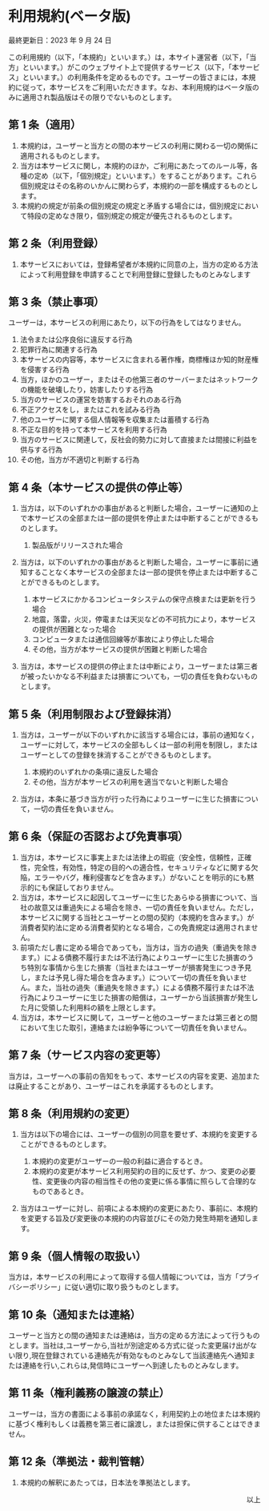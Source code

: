 # 利用規約(ベータ版)

最終更新日：2023 年 9 月 24 日

この利用規約（以下，「本規約」といいます。）は，本サイト運営者（以下，「当方」といいます。）がこのウェブサイト上で提供するサービス（以下，「本サービス」といいます。）の利用条件を定めるものです。ユーザーの皆さまには，本規約に従って，本サービスをご利用いただきます。なお、本利用規約はベータ版のみに適用され製品版はその限りでないものとします。

## 第 1 条（適用）

1. 本規約は，ユーザーと当方との間の本サービスの利用に関わる一切の関係に適用されるものとします。
2. 当方は本サービスに関し，本規約のほか，ご利用にあたってのルール等，各種の定め（以下，「個別規定」といいます。）をすることがあります。これら個別規定はその名称のいかんに関わらず，本規約の一部を構成するものとします。
3. 本規約の規定が前条の個別規定の規定と矛盾する場合には，個別規定において特段の定めなき限り，個別規定の規定が優先されるものとします。

## 第 2 条（利用登録）

1. 本サービスにおいては，登録希望者が本規約に同意の上，当方の定める方法によって利用登録を申請することで利用登録に登録したものとみなします

## 第 3 条（禁止事項）

ユーザーは，本サービスの利用にあたり，以下の行為をしてはなりません。

1. 法令または公序良俗に違反する行為
2. 犯罪行為に関連する行為
3. 本サービスの内容等，本サービスに含まれる著作権，商標権ほか知的財産権を侵害する行為
4. 当方，ほかのユーザー，またはその他第三者のサーバーまたはネットワークの機能を破壊したり，妨害したりする行為
5. 当方のサービスの運営を妨害するおそれのある行為
6. 不正アクセスをし，またはこれを試みる行為
7. 他のユーザーに関する個人情報等を収集または蓄積する行為
8. 不正な目的を持って本サービスを利用する行為
9. 当方のサービスに関連して，反社会的勢力に対して直接または間接に利益を供与する行為
10. その他，当方が不適切と判断する行為

## 第 4 条（本サービスの提供の停止等）

1. 当方は，以下のいずれかの事由があると判断した場合，ユーザーに通知の上で本サービスの全部または一部の提供を停止または中断することができるものとします。

   1. 製品版がリリースされた場合

2. 当方は，以下のいずれかの事由があると判断した場合，ユーザーに事前に通知することなく本サービスの全部または一部の提供を停止または中断することができるものとします。

   1. 本サービスにかかるコンピュータシステムの保守点検または更新を行う場合
   2. 地震，落雷，火災，停電または天災などの不可抗力により，本サービスの提供が困難となった場合
   3. コンピュータまたは通信回線等が事故により停止した場合
   4. その他，当方が本サービスの提供が困難と判断した場合

3. 当方は，本サービスの提供の停止または中断により，ユーザーまたは第三者が被ったいかなる不利益または損害についても，一切の責任を負わないものとします。

## 第 5 条（利用制限および登録抹消）

1. 当方は，ユーザーが以下のいずれかに該当する場合には，事前の通知なく，ユーザーに対して，本サービスの全部もしくは一部の利用を制限し，またはユーザーとしての登録を抹消することができるものとします。

   1. 本規約のいずれかの条項に違反した場合
   2. その他，当方が本サービスの利用を適当でないと判断した場合

2. 当方は，本条に基づき当方が行った行為によりユーザーに生じた損害について，一切の責任を負いません。

## 第 6 条（保証の否認および免責事項）

1. 当方は，本サービスに事実上または法律上の瑕疵（安全性，信頼性，正確性，完全性，有効性，特定の目的への適合性，セキュリティなどに関する欠陥，エラーやバグ，権利侵害などを含みます。）がないことを明示的にも黙示的にも保証しておりません。
2. 当方は，本サービスに起因してユーザーに生じたあらゆる損害について、当社の故意又は重過失による場合を除き、一切の責任を負いません。ただし，本サービスに関する当社とユーザーとの間の契約（本規約を含みます。）が消費者契約法に定める消費者契約となる場合，この免責規定は適用されません。
3. 前項ただし書に定める場合であっても，当方は，当方の過失（重過失を除きます。）による債務不履行または不法行為によりユーザーに生じた損害のうち特別な事情から生じた損害（当社またはユーザーが損害発生につき予見し，または予見し得た場合を含みます。）について一切の責任を負いません。また，当社の過失（重過失を除きます。）による債務不履行または不法行為によりユーザーに生じた損害の賠償は，ユーザーから当該損害が発生した月に受領した利用料の額を上限とします。
4. 当方は，本サービスに関して，ユーザーと他のユーザーまたは第三者との間において生じた取引，連絡または紛争等について一切責任を負いません。

## 第 7 条（サービス内容の変更等）

当方は，ユーザーへの事前の告知をもって、本サービスの内容を変更、追加または廃止することがあり、ユーザーはこれを承諾するものとします。

## 第 8 条（利用規約の変更）

1.  当方は以下の場合には、ユーザーの個別の同意を要せず、本規約を変更することができるものとします。

      1. 本規約の変更がユーザーの一般の利益に適合するとき。
      2. 本規約の変更が本サービス利用契約の目的に反せず、かつ、変更の必要性、変更後の内容の相当性その他の変更に係る事情に照らして合理的なものであるとき。

2.  当方はユーザーに対し、前項による本規約の変更にあたり、事前に、本規約を変更する旨及び変更後の本規約の内容並びにその効力発生時期を通知します。

## 第 9 条（個人情報の取扱い）

当方は，本サービスの利用によって取得する個人情報については，当方「プライバシーポリシー」に従い適切に取り扱うものとします。

## 第 10 条（通知または連絡）

ユーザーと当方との間の通知または連絡は，当方の定める方法によって行うものとします。当社は,ユーザーから,当社が別途定める方式に従った変更届け出がない限り,現在登録されている連絡先が有効なものとみなして当該連絡先へ通知または連絡を行い,これらは,発信時にユーザーへ到達したものとみなします。

## 第 11 条（権利義務の譲渡の禁止）

ユーザーは，当方の書面による事前の承諾なく，利用契約上の地位または本規約に基づく権利もしくは義務を第三者に譲渡し，または担保に供することはできません。

## 第 12 条（準拠法・裁判管轄）

1. 本規約の解釈にあたっては，日本法を準拠法とします。

<div style="text-align: right;">以上</div>
